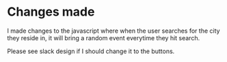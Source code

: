 # Changes made

I made changes to the javascript where when the user searches for the city they reside in, it will bring a random event everytime they hit search.

Please see slack design if I should change it to the buttons.
